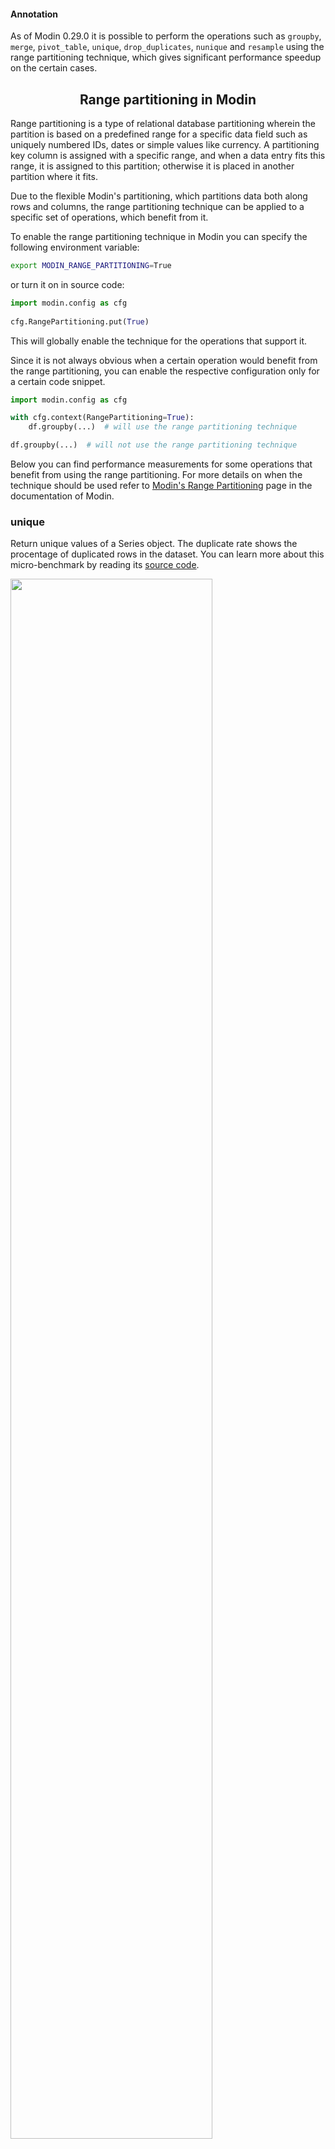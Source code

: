 #### Annotation

As of Modin 0.29.0 it is possible to perform the operations such as `groupby`, `merge`, `pivot_table`, `unique`,
`drop_duplicates`, `nunique` and `resample` using the range partitioning technique,
which gives significant performance speedup on the certain cases.

<h2 align="center">Range partitioning in Modin</h2>

Range partitioning is a type of relational database partitioning wherein the partition is based on a predefined range for a specific data field such as uniquely numbered IDs, dates or simple values like currency. A partitioning key column is assigned with a specific range, and when a data entry fits this range, it is assigned to this partition; otherwise it is placed in another partition where it fits.

Due to the flexible Modin's partitioning, which partitions data both along rows and columns, the range partitioning technique
can be applied to a specific set of operations, which benefit from it.

To enable the range partitioning technique in Modin you can specify the following environment variable:

```bash
export MODIN_RANGE_PARTITIONING=True
```

or turn it on in source code:

```python
import modin.config as cfg
 
cfg.RangePartitioning.put(True)
```

This will globally enable the technique for the operations that support it.

Since it is not always obvious when a certain operation would benefit from the range partitioning,
you can enable the respective configuration only for a certain code snippet.

```python
import modin.config as cfg

with cfg.context(RangePartitioning=True):
    df.groupby(...)  # will use the range partitioning technique

df.groupby(...)  # will not use the range partitioning technique
```

Below you can find performance measurements for some operations that benefit from using the range partitioning.
For more details on when the technique should be used refer to
[Modin's Range Partitioning](https://modin.readthedocs.io/en/latest/usage_guide/optimization_notes/range_partitioning_ops.html) page
in the documentation of Modin.

### unique

Return unique values of a Series object. The duplicate rate shows the procentage of duplicated rows in the dataset.
You can learn more about this micro-benchmark by reading its
[source code](https://github.com/dchigarev/modin_perf_examples/blob/master/gh_page_2/unique_op.py).

<img src="https://github.com/dchigarev/modin_perf_examples/raw/master/docs/imgs/unique_16cpus.jpg" style="display: block;margin-left: auto;margin-right: auto; width:80%; padding: 0; margin: 0"></img>

Range-partitioning implementation of `unique` works better when the input data size is big (more than 5_000_000 rows) and
when the output size is also expected to be big (no more than 80% values are duplicates).

### drop_duplicates

Return a DataFrame with duplicate rows removed. The duplicate rate shows the procentage of duplicated rows in the dataset.
The subset size shows the number of columns being specified as a subset parameter for `drop_duplicates`.
You can learn more about this micro-benchmark by reading its
[source code](https://github.com/dchigarev/modin_perf_examples/blob/master/gh_page_2/drop_duplicates_op.py).

<img src="https://github.com/dchigarev/modin_perf_examples/raw/master/docs/imgs/drop_duplicates_16cpus.jpg" style="display: block;margin-left: auto;margin-right: auto; width:80%; padding: 0; margin: 0"></img>

Range-partitioning implementation of `drop_duplicates` works better when the input data size is big (more than 5_000_000 rows)
and when the output size is also expected to be big (no more than 80% values are duplicates).

### resample

Resample time-series data and compute sum of group values. You can learn more about this micro-benchmark by reading its
[source code](https://github.com/dchigarev/modin_perf_examples/blob/master/gh_page_2/resample_sum_op.py).

<img src="https://github.com/dchigarev/modin_perf_examples/raw/master/docs/imgs/resample_16cpus.jpg" style="display: block;margin-left: auto;margin-right: auto; width:80%; padding: 0; margin: 0"></img>

It is recommended to use the range partitioning for resampling if you're dealing with a dataframe
that has more than 5_000_000 rows and the expected output is also expected to be big (more than 500_000 rows).

#### Appendix

All performance measurements for this post were made on HP ZCentral 4R Workstation (Intel Xeon W-2245 8 cores/16 threads; 64gb RAM).

- Modin version: 0.29.0
- Pandas version: 2.2.1
- Execution engine: Ray
- Ray version: 2.9.1
- OS: Ubuntu 22.04.2 LTS
- Python: 3.9.18

